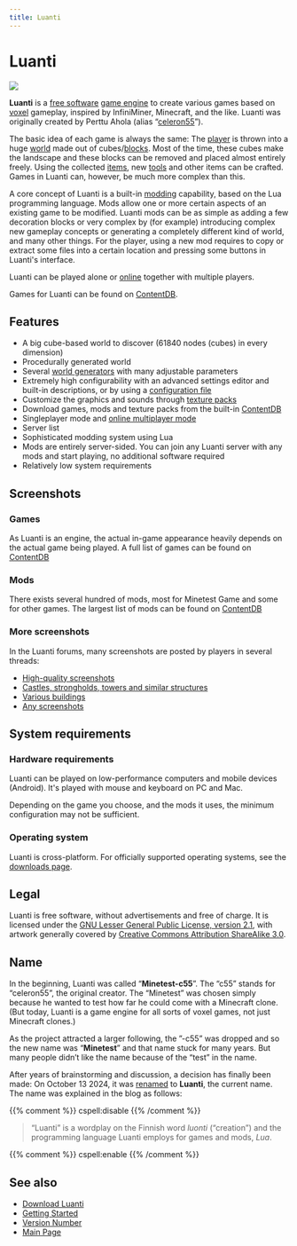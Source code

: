 ```yaml
---
title: Luanti
---
```


# Luanti


![](/images/luanti/Luanti_logo.png)

**Luanti** is a [free software](https://en.wikipedia.org/wiki/Free_software) [game engine](https://en.wikipedia.org/wiki/Game_engine) to create various games based on [voxel](https://en.wikipedia.org/wiki/Voxel) gameplay, inspired by InfiniMiner, Minecraft, and the like. Luanti was originally created by Perttu Ahola (alias “[celeron55](/celeron55)”).

The basic idea of each game is always the same: The [player](/player) is thrown into a huge [world](/worlds) made out of cubes/[blocks](/nodes). Most of the time, these cubes make the landscape and these blocks can be removed and placed almost entirely freely. Using the collected [items](/items), new [tools](/tool) and other items can be crafted. Games in Luanti can, however, be much more complex than this.

A core concept of Luanti is a built-in [modding](/mods) capability, based on the Lua programming language. Mods allow one or more certain aspects of an existing game to be modified. Luanti mods can be as simple as adding a few decoration blocks or very complex by (for example) introducing complex new gameplay concepts or generating a completely different kind of world, and many other things. For the player, using a new mod requires to copy or extract some files into a certain location and pressing some buttons in Luanti's interface.

Luanti can be played alone or [online](/server) together with multiple players.

Games for Luanti can be found on [ContentDB](https://content.luanti.org/packages/?type=game).

Features
--------

*   A big cube-based world to discover (61840 nodes (cubes) in every dimension)
*   Procedurally generated world
*   Several [world generators](/mapgen) with many adjustable parameters
*   Extremely high configurability with an advanced settings editor and built-in descriptions, or by using a [configuration file](/minetest-conf)
*   Customize the graphics and sounds through [texture packs](/texture-packs)
*   Download games, mods and texture packs from the built-in [ContentDB](https://content.luanti.org/)
*   Singleplayer mode and [online multiplayer mode](/server "Server")
*   Server list
*   Sophisticated modding system using Lua
*   Mods are entirely server-sided. You can join any Luanti server with any mods and start playing, no additional software required
*   Relatively low system requirements

Screenshots
-----------

### Games

As Luanti is an engine, the actual in-game appearance heavily depends on the actual game being played. A full list of games can be found on [ContentDB](https://content.luanti.org/packages/?type=game)

### Mods

There exists several hundred of mods, most for Minetest Game and some for other games. The largest list of mods can be found on [ContentDB](https://content.luanti.org/packages/?type=mod)

### More screenshots

In the Luanti forums, many screenshots are posted by players in several threads:

*   [High-quality screenshots](https://forum.luanti.org/viewtopic.php?f=3&t=10366)
*   [Castles, strongholds, towers and similar structures](https://forum.luanti.org/viewtopic.php?f=3&t=15105)
*   [Various buildings](https://forum.luanti.org/viewtopic.php?f=3&t=10128)
*   [Any screenshots](https://forum.luanti.org/viewtopic.php?f=3&t=156)

System requirements
-------------------

### Hardware requirements

Luanti can be played on low-performance computers and mobile devices (Android). It's played with mouse and keyboard on PC and Mac.

Depending on the game you choose, and the mods it uses, the minimum configuration may not be sufficient.

### Operating system

Luanti is cross-platform. For officially supported operating systems, see the [downloads page](http://www.luanti.org/downloads/).

Legal
-----

Luanti is free software, without advertisements and free of charge. It is licensed under the [GNU Lesser General Public License, version 2.1](http://www.gnu.org/licenses/old-licenses/lgpl-2.1), with artwork generally covered by [Creative Commons Attribution ShareAlike 3.0](http://creativecommons.org/licenses/by-sa/3.0).

Name
----

In the beginning, Luanti was called “**Minetest-c55**”. The “c55” stands for “celeron55”, the original creator. The “Minetest” was chosen simply because he wanted to test how far he could come with a Minecraft clone. (But today, Luanti is a game engine for all sorts of voxel games, not just Minecraft clones.)

As the project attracted a larger following, the ”-c55” was dropped and so the new name was “**Minetest**” and that name stuck for many years. But many people didn’t like the name because of the “test” in the name.

After years of brainstorming and discussion, a decision has finally been made: On October 13 2024, it was [renamed](https://blog.luanti.org/2024/10/13/Introducing-Our-New-Name/) to **Luanti**, the current name. The name was explained in the blog as follows:

{{% comment %}} cspell:disable {{% /comment %}}

> “Luanti” is a wordplay on the Finnish word _luonti_ (“creation”) and the programming language Luanti employs for games and mods, _Lua_.

{{% comment %}} cspell:enable {{% /comment %}}

See also
--------

*   [Download Luanti](http://www.luanti.org/downloads/)
*   [Getting Started](/getting-started)
*   [Version Number](/version-number)
*   [Main Page](/)
